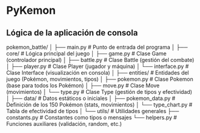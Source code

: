 # PyKemon


## Lógica de la aplicación de consola


pokemon_battle/
│
├── main.py                  # Punto de entrada del programa
│
├── core/                    # Lógica principal del juego
│   ├── game.py              # Clase Game (controlador principal)
│   ├── battle.py            # Clase Battle (gestión del combate)
│   ├── player.py            # Clase Player (jugador y máquina)
│   └── interface.py         # Clase Interface (visualización en consola)
│
├── entities/                # Entidades del juego (Pokémon, movimientos, tipos)
│   ├── pokemon.py           # Clase Pokemon (base para todos los Pokémon)
│   ├── move.py              # Clase Move (movimientos)
│   └── type.py              # Clase Type (gestión de tipos y efectividad)
│
├── data/                    # Datos estáticos o iniciales
│   ├── pokemon_data.py      # Definición de los 150 Pokémon (stats, movimientos)
│   └── type_chart.py        # Tabla de efectividad de tipos
│
└── utils/                   # Utilidades generales
    ├── constants.py         # Constantes como tipos o mensajes
    └── helpers.py           # Funciones auxiliares (validación, random, etc.)